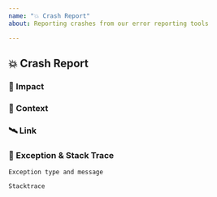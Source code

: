 ```yaml
---
name: "💥 Crash Report"
about: Reporting crashes from our error reporting tools

---
```

<!-- Use a short and clear title, like 'ExceptionType in ClassName' -->
<!-- Apply the [crash] and appropriate platform labels -->

## 💥 Crash Report
<!-- A short description of what this crash is about, when it seems to happen, etc. -->
<!-- If we have actual reproduction steps, add those too -->

### 👥 Impact
<!-- How often has this crash occured, and to how many users, and during what time span? -->
<!-- What fraction/percentage of crashes does this account for over that time span? -->
<!-- Any pattern in the types of devices this happens on? -->

### 🔗 Context
<!-- Any existing bug reports, or recent changes that could be related or even causal? -->

### 🛰 Link
<!-- Link to the detailed crash report -->

### 📝  Exception & Stack Trace
`Exception type and message`
```cs
Stacktrace
```
